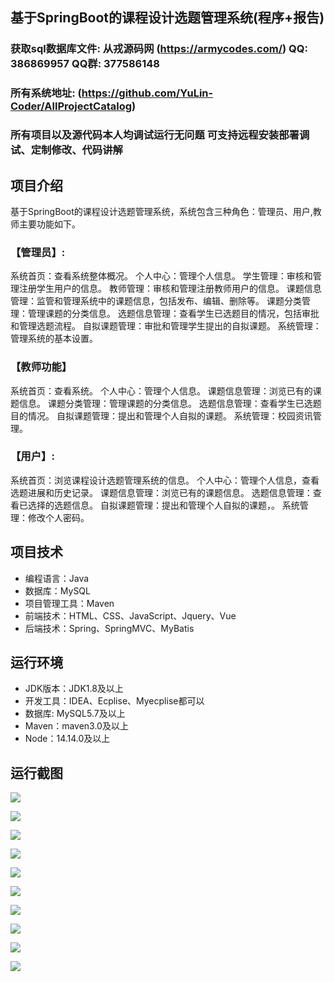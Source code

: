 ## 基于SpringBoot的课程设计选题管理系统(程序+报告)

###  获取sql数据库文件: 从戎源码网 (https://armycodes.com/) QQ: 386869957 QQ群: 377586148
###  所有系统地址: (https://github.com/YuLin-Coder/AllProjectCatalog) 
###  所有项目以及源代码本人均调试运行无问题 可支持远程安装部署调试、定制修改、代码讲解

## 项目介绍
基于SpringBoot的课程设计选题管理系统，系统包含三种角色：管理员、用户,教师主要功能如下。

### 【管理员】:
系统首页：查看系统整体概况。
个人中心：管理个人信息。
学生管理：审核和管理注册学生用户的信息。
教师管理：审核和管理注册教师用户的信息。
课题信息管理：监管和管理系统中的课题信息，包括发布、编辑、删除等。
课题分类管理：管理课题的分类信息。
选题信息管理：查看学生已选题目的情况，包括审批和管理选题流程。
自拟课题管理：审批和管理学生提出的自拟课题。
系统管理：管理系统的基本设置。

### 【教师功能】
系统首页：查看系统。
个人中心：管理个人信息。
课题信息管理：浏览已有的课题信息。
课题分类管理：管理课题的分类信息。
选题信息管理：查看学生已选题目的情况。
自拟课题管理：提出和管理个人自拟的课题。
系统管理：校园资讯管理。

### 【用户】:
系统首页：浏览课程设计选题管理系统的信息。
个人中心：管理个人信息，查看选题进展和历史记录。
课题信息管理：浏览已有的课题信息。
选题信息管理：查看已选择的选题信息。
自拟课题管理：提出和管理个人自拟的课题，。
系统管理：修改个人密码。

## 项目技术
- 编程语言：Java
- 数据库：MySQL
- 项目管理工具：Maven
- 前端技术：HTML、CSS、JavaScript、Jquery、Vue
- 后端技术：Spring、SpringMVC、MyBatis

## 运行环境
- JDK版本：JDK1.8及以上
- 开发工具：IDEA、Ecplise、Myecplise都可以
- 数据库: MySQL5.7及以上
- Maven：maven3.0及以上
- Node：14.14.0及以上

## 运行截图
![](screenshot/1.png)

![](screenshot/2.png)

![](screenshot/3.png)

![](screenshot/4.png)

![](screenshot/5.png)

![](screenshot/6.png)

![](screenshot/7.png)

![](screenshot/8.png)

![](screenshot/9.png)

![](screenshot/10.png)